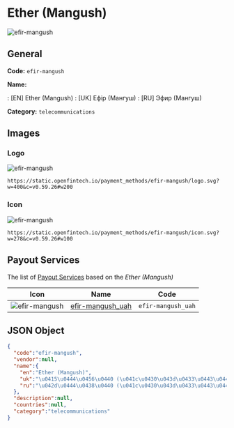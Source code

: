
# Ether (Mangush) 
![efir-mangush](https://static.openfintech.io/payment_methods/efir-mangush/logo.svg?w=400&c=v0.59.26#w200)  

## General 
**Code:** `efir-mangush` 
 
**Name:** 
 
:	[EN] Ether (Mangush) 
:	[UK] Ефір (Мангуш) 
:	[RU] Эфир (Мангуш) 
 
**Category:** `telecommunications` 
 

## Images 

### Logo 
![efir-mangush](https://static.openfintech.io/payment_methods/efir-mangush/logo.svg?w=400&c=v0.59.26#w200)  

```
https://static.openfintech.io/payment_methods/efir-mangush/logo.svg?w=400&c=v0.59.26#w200
```  

### Icon 
![efir-mangush](https://static.openfintech.io/payment_methods/efir-mangush/icon.svg?w=278&c=v0.59.26#w100)  

```
https://static.openfintech.io/payment_methods/efir-mangush/icon.svg?w=278&c=v0.59.26#w100
```  

## Payout Services 
 
The list of [Payout Services](/payout-services/) based on the _Ether (Mangush)_ 

|Icon|Name|Code| 
|:---:|:---:|:---:| 
|![efir-mangush](https://static.openfintech.io/payout_methods/efir-mangush/icon.svg?w=278&c=v0.59.26#w40) |[efir-mangush_uah](/payout-services/efir-mangush_uah/)|`efir-mangush_uah`| 
 

## JSON Object 

```json
{
  "code":"efir-mangush",
  "vendor":null,
  "name":{
    "en":"Ether (Mangush)",
    "uk":"\u0415\u0444\u0456\u0440 (\u041c\u0430\u043d\u0433\u0443\u0448)",
    "ru":"\u042d\u0444\u0438\u0440 (\u041c\u0430\u043d\u0433\u0443\u0448)"
  },
  "description":null,
  "countries":null,
  "category":"telecommunications"
}
```  
